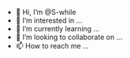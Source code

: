 - 👋 Hi, I’m @S-while
- 👀 I’m interested in ...
- 🌱 I’m currently learning ...
- 💞️ I’m looking to collaborate on ...
- 📫 How to reach me ...

<!---
S-while/S-while is a ✨ special ✨ repository because its `README.md` (this file) appears on your GitHub profile.
You can click the Preview link to take a look at your changes.
--->
